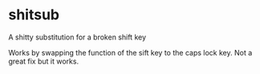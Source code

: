 # shitsub
A shitty substitution for a broken shift key

Works by swapping the function of the sift key to the caps lock key. Not a great fix but it works.
